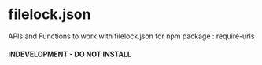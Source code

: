 # filelock.json
APIs and Functions to work with filelock.json for npm package : require-urls


#### INDEVELOPMENT - DO NOT INSTALL
